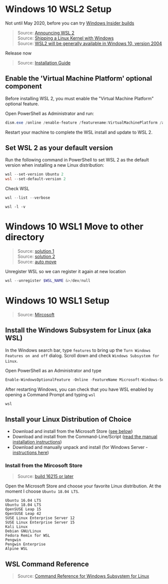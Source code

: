 [_metadata_:author]:    - ""
[_metadata_:date]:      - "10/02/2019"

# Windows 10 WSL2 Setup
Not until May 2020, before you can try [Windows Insider builds](https://insider.windows.com/en-us/)
> Source: [Announcing WSL 2](https://devblogs.microsoft.com/commandline/announcing-wsl-2/)\
> Source: [Shipping a Linux Kernel with Windows](https://devblogs.microsoft.com/commandline/shipping-a-linux-kernel-with-windows/)\
> Source: [WSL2 will be generally available in Windows 10, version 2004](https://devblogs.microsoft.com/commandline/wsl2-will-be-generally-available-in-windows-10-version-2004/)

Release now
> Source: [Installation Guide](https://docs.microsoft.com/en-us/windows/wsl/install-win10)

## Enable the 'Virtual Machine Platform' optional component
Before installing WSL 2, you must enable the "Virtual Machine Platform" optional feature.

Open PowerShell as Administrator and run:
```PowerShell
dism.exe /online /enable-feature /featurename:VirtualMachinePlatform /all /norestart
```
Restart your machine to complete the WSL install and update to WSL 2.

## Set WSL 2 as your default version
Run the following command in PowerShell to set WSL 2 as the default version when installing a new Linux distribution:
```PowerShell
wsl --set-version Ubuntu 2
wsl --set-default-version 2
```

Check WSL
```PowerShell
wsl --list --verbose
```
```
wsl -l -v
```

# Windows 10 WSL1 Move to other directory
> Source: [solution 1](https://superuser.com/questions/1113906/can-i-move-the-linux-subsystem-to-a-different-drive)\
> Source: [solution 2](https://stackoverflow.com/questions/38779801/move-wsl-bash-on-windows-root-filesystem-to-another-hard-drive)\
> Source: [auto move](https://github.com/pxlrbt/move-wsl)

Unregister WSL so we can register it again at new location
```PowerShell
wsl --unregister $WSL_NAME &>/dev/null
```

# Windows 10 WSL1 Setup
> Source: [Mircosoft](https://docs.microsoft.com/en-us/windows/wsl/install-win10)

## Install the Windows Subsystem for Linux (aka WSL)
In the Windows search bar, type `features` to bring up the `Turn Windows Features on and off` dialog. Scroll down and check `Windows Subsystem for Linux`.

Open PowerShell as an Administrator and type
```PowerShell
Enable-WindowsOptionalFeature -Online -FeatureName Microsoft-Windows-Subsystem-Linux
```

After restarting Windows, you can check that you have WSL enabled by opening a Command Prompt and typing `wsl`
```PowerShell
wsl
```

## Install your Linux Distribution of Choice
- Download and install from the Microsoft Store ([see below](#ifms))
- Download and install from the Command-Line/Script ([read the manual installation instructions](https://docs.microsoft.com/en-us/windows/wsl/install-manual))
- Download and manually unpack and install (for Windows Server - [instructions here](https://docs.microsoft.com/en-us/windows/wsl/install-on-server))

### <a name="ifms"></a>Install from the Mircosoft Store
> Source: [build 16215 or later](https://docs.microsoft.com/en-us/windows/wsl/troubleshooting#check-your-build-number)

Open the Microsoft Store and choose your favorite Linux distribution. At the moment I choose `Ubuntu 18.04 LTS`.

    Ubuntu 16.04 LTS
    Ubuntu 18.04 LTS
    OpenSUSE Leap 15
    OpenSUSE Leap 42
    SUSE Linux Enterprise Server 12
    SUSE Linux Enterprise Server 15
    Kali Linux
    Debian GNU/Linux
    Fedora Remix for WSL
    Pengwin
    Pengwin Enterprise
    Alpine WSL

## WSL Command Reference
> Source: [Command Reference for Windows Subsystem for Linux](https://docs.microsoft.com/en-us/windows/wsl/reference)